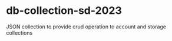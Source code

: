 # db-collection-sd-2023
JSON collection to provide crud operation to account and storage collections
